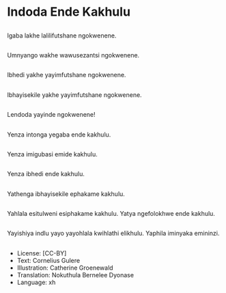 # Indoda Ende Kakhulu

##
Igaba lakhe lalilifutshane ngokwenene.

##
Umnyango wakhe wawusezantsi ngokwenene.

##
Ibhedi yakhe yayimfutshane ngokwenene.

##
Ibhayisekile yakhe yayimfutshane ngokwenene.

##
Lendoda yayinde ngokwenene!

##
Yenza intonga yegaba ende kakhulu.

##
Yenza imigubasi emide kakhulu.

##
Yenza ibhedi ende kakhulu.

##
Yathenga ibhayisekile ephakame kakhulu.

##
Yahlala esitulweni esiphakame kakhulu. Yatya ngefolokhwe ende kakhulu.

##
Yayishiya indlu yayo yayohlala kwihlathi elikhulu. Yaphila iminyaka emininzi.

##
* License: [CC-BY]
* Text: Cornelius Gulere
* Illustration: Catherine Groenewald
* Translation: Nokuthula Bernelee Dyonase
* Language: xh
